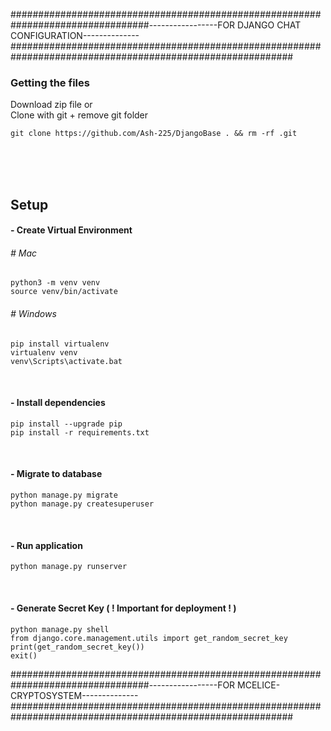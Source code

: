 #################################################################################-----------------FOR DJANGO CHAT CONFIGURATION--------------###########################################################################################################

### Getting the files
Download zip file or <br>
Clone with git + remove git folder
```
git clone https://github.com/Ash-225/DjangoBase . && rm -rf .git
```
<br><br><br>

## Setup

#### - Create Virtual Environment
###### # Mac
```
python3 -m venv venv
source venv/bin/activate
```

###### # Windows
```
pip install virtualenv 
virtualenv venv 
venv\Scripts\activate.bat 
```

<br>

#### - Install dependencies
```
pip install --upgrade pip
pip install -r requirements.txt
```

<br>

#### - Migrate to database
```
python manage.py migrate
python manage.py createsuperuser
```

<br>

#### - Run application
```
python manage.py runserver
```

<br>

#### - Generate Secret Key ( ! Important for deployment ! )
```
python manage.py shell
from django.core.management.utils import get_random_secret_key
print(get_random_secret_key())
exit()
```


#################################################################################-----------------FOR MCELICE-CRYPTOSYSTEM--------------###########################################################################################################

